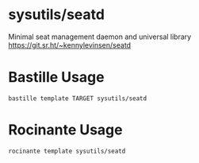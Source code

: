 # sysutils/seatd
Minimal seat management daemon and universal library
https://git.sr.ht/~kennylevinsen/seatd

# Bastille Usage
```shell
bastille template TARGET sysutils/seatd
```

# Rocinante Usage
```shell
rocinante template sysutils/seatd
```
